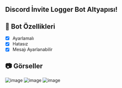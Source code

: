 ## Discord İnvite Logger Bot Altyapısı!

## 📑 Bot Özellikleri

- [x] Ayarlamalı
- [x] Hatasız
- [x] Mesajı Ayarlanabilir

## 📷 Görseller
![image](https://media.discordapp.net/attachments/1100516959126294629/1104510607971061790/image.png)
![image](https://media.discordapp.net/attachments/1100516959126294629/1104510725533221034/image.png)
![image](https://media.discordapp.net/attachments/1100516959126294629/1104510776703733840/image.png)

